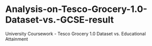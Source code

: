 # Analysis-on-Tesco-Grocery-1.0-Dataset-vs.-GCSE-result
University Coursework -  Tesco Grocery 1.0 Dataset vs. Educational Attainment

